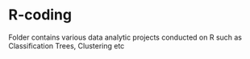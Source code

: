 # R-coding
Folder contains various data analytic projects conducted on R such as Classification Trees, Clustering etc
